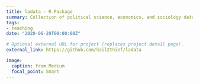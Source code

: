 ```yaml
---
title: ladata - R Package
summary: Collection of political science, economics, and sociology datasets on Latin America 
tags:
- teaching
date: "2020-06-29T00:00:00Z"

# Optional external URL for project (replaces project detail page).
external_link: https://github.com/hail2thief/ladata

image:
  caption: from Medium
  focal_point: Smart
---
```

